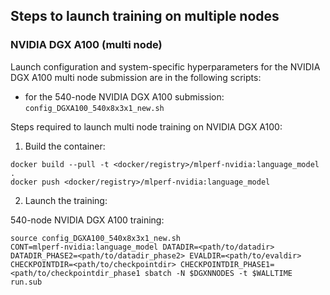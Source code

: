 ## Steps to launch training on multiple nodes

### NVIDIA DGX A100 (multi node)
Launch configuration and system-specific hyperparameters for the NVIDIA DGX A100
multi node submission are in the following scripts:
* for the 540-node NVIDIA DGX A100 submission: `config_DGXA100_540x8x3x1_new.sh`

Steps required to launch multi node training on NVIDIA DGX A100:

1. Build the container:

```
docker build --pull -t <docker/registry>/mlperf-nvidia:language_model .
docker push <docker/registry>/mlperf-nvidia:language_model
```

2. Launch the training:

540-node NVIDIA DGX A100 training:

```
source config_DGXA100_540x8x3x1_new.sh
CONT=mlperf-nvidia:language_model DATADIR=<path/to/datadir> DATADIR_PHASE2=<path/to/datadir_phase2> EVALDIR=<path/to/evaldir> CHECKPOINTDIR=<path/to/checkpointdir> CHECKPOINTDIR_PHASE1=<path/to/checkpointdir_phase1 sbatch -N $DGXNNODES -t $WALLTIME run.sub
```
